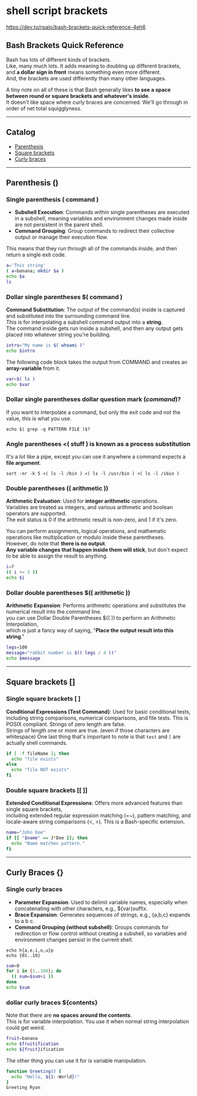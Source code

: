 # shell script brackets

<https://dev.to/rpalo/bash-brackets-quick-reference-4eh6>

## Bash Brackets Quick Reference

Bash has lots of different kinds of brackets.  
Like, many much lots. It adds meaning to doubling up different brackets,  
and **a dollar sign in front** means something even more different.  
And, the brackets are used differently than many other languages.  

A tiny note on all of these is that Bash generally likes **to see a space between round or square brackets and whatever's inside**.  
It doesn't like space where curly braces are concerned. We'll go through in order of net total squigglyness.

---

## Catalog

+ [Parenthesis](#parenthesis-)
+ [Square brackets](#square-brackets-)
+ [Curly braces](#curly-braces-)

---

## Parenthesis ()

### Single parenthesis ( command )

+ **Subshell Execution**: Commands within single parentheses are executed in a subshell, meaning variables and environment changes made inside are not persistent in the parent shell.
+ **Command Grouping**: Group commands to redirect their collective output or manage their execution flow.

This means that they run through all of the commands inside, and then return a single exit code.

```bash
a='This string'
( a=banana; mkdir $a )
echo $a
ls
```

### Dollar single parentheses $( command )

**Command Substitution**: The output of the command(s) inside is captured and substituted into the surrounding command line.  
This is for interpolating a subshell command output into a **string**.  
The command inside gets run inside a subshell, and then any output gets placed into whatever string you're building.

```bash
intro="My name is $( whoami )"
echo $intro
```

The following code block takes the output from COMMAND and creates an **array-variable** from it.

```bash
var=$( ls )
echo $var
```

### Dollar single parentheses dollar question mark $( command )$?

If you want to interpolate a command, but only the exit code and not the value, this is what you use.

`echo $( grep -q PATTERN FILE )$?`

### Angle parentheses <( stuff ) is known as a process substitution

It's a lot like a pipe, except you can use it anywhere a command expects a **file argument**.

`sort -nr -k 5 <( ls -l /bin ) <( ls -l /usr/bin ) <( ls -l /sbin )`

### Double parentheses (( arithmetic ))

**Arithmetic Evaluation**: Used for **integer arithmetic** operations.  
Variables are treated as integers, and various arithmetic and boolean operators are supported.  
The exit status is 0 if the arithmetic result is non-zero, and 1 if it's zero.  

You can perform assignments, logical operations, and mathematic operations like multiplication or modulo inside these parentheses.  
However, do note that **there is no output**.  
**Any variable changes that happen inside them will stick**, but don't expect to be able to assign the result to anything.

```bash
i=7
(( i += 3 ))
echo $i
```

### Dollar double parentheses $(( arithmetic ))

**Arithmetic Expansion**: Performs arithmetic operations and substitutes the numerical result into the command line.  
you can use Dollar Double Parentheses $((  )) to perform an Arithmetic Interpolation,  
which is just a fancy way of saying, "**Place the output result into this string**."

```bash
legs=100
message="rabbit number is $(( legs / 4 ))"
echo $message
```

---

## Square brackets []

### Single square brackets [  ]

**Conditional Expressions (Test Command)**: Used for basic conditional tests, including string comparisons, numerical comparisons, and file tests. This is POSIX compliant.
Strings of zero length are false.  
Strings of length one or more are true. (even if those characters are whitespace)
One last thing that's important to note is that `test` and `[` are actually shell commands.

```bash
if [ -f fileName ]; then
  echo "file exists"
else
  echo "file NOT exists"
fi
```

### Double square brackets [[  ]]

**Extended Conditional Expressions**: Offers more advanced features than single square brackets,  
including extended regular expression matching (=~), pattern matching, and locale-aware string comparisons (<, >). This is a Bash-specific extension.

```bash
name="John Doe"
if [[ "$name" == J*Doe ]]; then
  echo "Name matches pattern."
fi
```

---

## Curly Braces {}

### Single curly braces

+ **Parameter Expansion**: Used to delimit variable names, especially when concatenating with other characters, e.g., ${var}suffix.
+ **Brace Expansion**: Generates sequences of strings, e.g., {a,b,c} expands to a b c.
+ **Command Grouping (without subshell)**: Groups commands for redirection or flow control without creating a subshell, so variables and environment changes persist in the current shell.

`echo h{a,e,i,o,u}p`  
`echo {01..10}`

```bash
sum=0
for i in {1..100}; do
  (( sum=$sum+i ))
done
echo $sum
```

### dollar curly braces ${contents}

Note that there are **no spaces around the contents**.  
This is for variable interpolation. You use it when normal string interpolation could get weird.

```bash
fruit=banana
echo $fruitification
echo ${fruit}ification
```

The other thing you can use it for is variable manipulation.

```bash
function Greeting() {
  echo "Hello, ${1:-World}!"
}
Greeting Ryan
```
